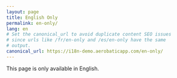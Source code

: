 ```yaml
---
layout: page
title: English Only
permalink: en-only/
lang: en
# Set the canonical_url to avoid duplicate content SEO issues
# since urls like /fr/en-only and /es/en-only have the same
# output.
canonical_url: https://i18n-demo.aerobaticapp.com/en-only/
---
```


This page is only available in English.
